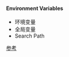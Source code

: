 #### Environment Variables
+ 环境变量
+ 全局变量
+ Search Path

[参考](https://developer.apple.com/library/content/technotes/tn2239/_index.html#//apple_ref/doc/uid/DTS40010638-CH1-SECTION18)
